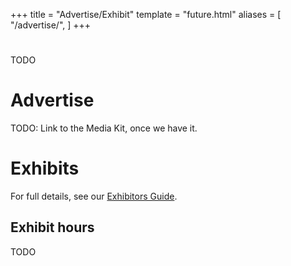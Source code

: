 +++
title = "Advertise/Exhibit"
template = "future.html"
aliases = [
  "/advertise/",
]
+++

#
TODO

# Advertise

TODO: Link to the Media Kit, once we have it.

# Exhibits

For full details, see our <a href="/attachments/AGO 2024 Exhibits.pdf">Exhibitors Guide</a>.

## Exhibit hours

TODO
